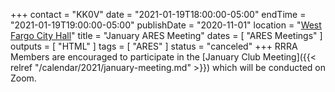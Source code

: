 +++
contact = "KK0V"
date = "2021-01-19T18:00:00-05:00"
endTime = "2021-01-19T19:00:00-05:00"
publishDate = "2020-11-01"
location = "[West Fargo City Hall](/places/west-fargo-city-hall/)"
title = "January ARES Meeting"
dates = [ "ARES Meetings" ]
outputs = [ "HTML" ]
tags = [ "ARES" ]
status = "canceled"
+++
RRRA Members are encouraged to participate in the 
[January Club Meeting]({{< relref "/calendar/2021/january-meeting.md" >}})
which will be conducted on Zoom.
